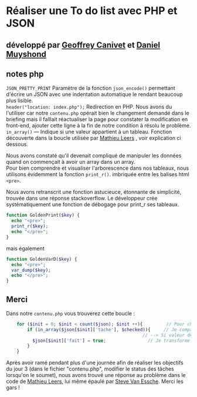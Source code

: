 <!-- # un readme de qualité où tu indiques avec qui tu as travaillé, qui a fait quoi, et d'autres informations que tu juges importantes de communiquer. -->

# Réaliser une To do list avec PHP et JSON
## développé par [Geoffrey Canivet](https://github.com/geocani) et [Daniel Muyshond](https://github.com/dmshd)

## notes php  

`JSON_PRETTY_PRINT` Paramètre de la fonction `json_encode()` permettant d'écrire un JSON avec une indentation automatique le rendant beaucoup plus lisible.  
`header("location: index.php");` Redirection en PHP. Nous avons du l'utiliser car notre `contenu.php` opérait bien le changement demandé dans le briefing mais il falllait réactualiser la page pour constater la modification en front-end, ajouter cette ligne à la fin de notre condition à résolu le problème.  
`in_array()` — Indique si une valeur appartient à un tableau.  Fonction découverte dans la boucle utilisée par [Mathieu Leers](https://github.com/leersmathieu) , voir explication ci dessous.  

Nous avons constaté qu'il devenait compliqué de manipuler les données quand on commençait à avoir un array dans un array.  
Pour bien comprendre et visualiser l'arborescence dans nos tableaux, nous utilisons évidemment la fonction `print_r()`.  imbriquée entre les balises html `<pre>`.  

Nous avons retranscrit une fonction astucieuce, étonnante de simplicité, trouvée dans une réponse stackoverflow. Le développeur crée systématiquement une fonction de débogage pour print_r ses tableaux.  

```PHP
function GoldenPrint($key) {
  echo "<pre>";
  print_r($key);
  echo "</pre>";
}
```
mais également  

```PHP
function GoldenVarD($key) {
  echo "<pre>";
  var_dump($key);
  echo "</pre>";
}
```

## Merci 

Dans notre `contenu.php` vous trouverez cette boucle :

```PHP
    for ($init = 0; $init < count($json); $init ++){         // Pour chaque ligne du tableau
        if (in_array($json[$init]['tache'], $checked)){     // Je compare les valeurs checkée avec le tableau
                                                    // --> Si valeur de "nomtache" se trouve dans le tableau $choix alors...
          $json[$init]['fait'] = true;                // Je transforme False en True
        }
    }
```  
Après avoir ramé pendant plus d'une journée afin de réaliser les objectifs du jour 3 (dans le fichier "contenu.php", modifier le status des tâches lorsqu'on le soumet), nous avons trouvé une réponse au problème dans le code de [Mathieu Leers](https://github.com/leersmathieu), lui même épaulé par [Steve Van Essche](https://github.com/Steve-VE). Merci les gars !  
